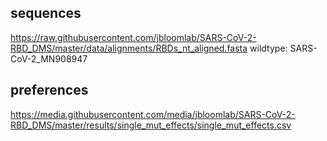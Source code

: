 ## sequences

https://raw.githubusercontent.com/jbloomlab/SARS-CoV-2-RBD_DMS/master/data/alignments/RBDs_nt_aligned.fasta
wildtype: SARS-CoV-2_MN908947

## preferences

https://media.githubusercontent.com/media/jbloomlab/SARS-CoV-2-RBD_DMS/master/results/single_mut_effects/single_mut_effects.csv
